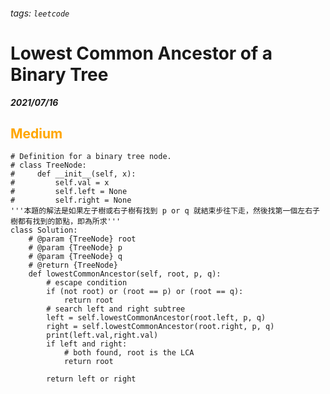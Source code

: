 ###### tags: `leetcode`
<style>
.orange {
  color: #FFA600;
}
.green{
  color: #00FF00;
}
.red{
  color: #FF0000;
}
</style>

# Lowest Common Ancestor of a Binary Tree
***2021/07/16***
## <span class="orange">Medium</span>
```python=
# Definition for a binary tree node.
# class TreeNode:
#     def __init__(self, x):
#         self.val = x
#         self.left = None
#         self.right = None
'''本題的解法是如果左子樹或右子樹有找到 p or q 就結束步往下走，然後找第一個左右子樹都有找到的節點，即為所求'''
class Solution:
    # @param {TreeNode} root
    # @param {TreeNode} p
    # @param {TreeNode} q
    # @return {TreeNode}
    def lowestCommonAncestor(self, root, p, q):
        # escape condition
        if (not root) or (root == p) or (root == q):
            return root
        # search left and right subtree
        left = self.lowestCommonAncestor(root.left, p, q)
        right = self.lowestCommonAncestor(root.right, p, q)
        print(left.val,right.val)
        if left and right:
            # both found, root is the LCA
            return root
        
        return left or right
        
```